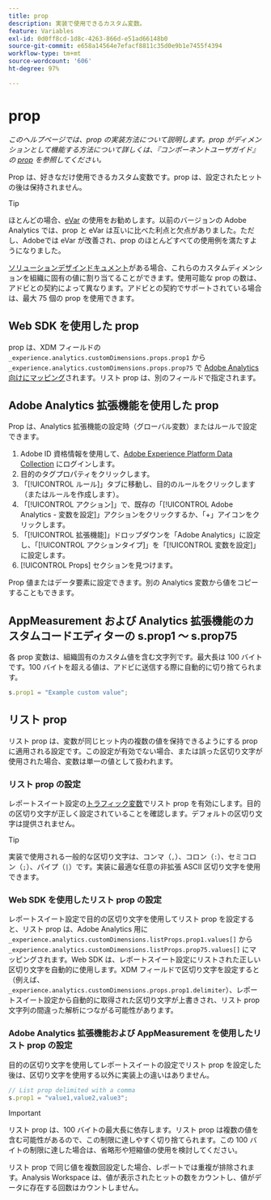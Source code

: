 ```yaml
---
title: prop
description: 実装で使用できるカスタム変数。
feature: Variables
exl-id: 0d0ff8cd-1d8c-4263-866d-e51ad66148b0
source-git-commit: e658a14564e7efacf8811c35d0e9b1e7455f4394
workflow-type: tm+mt
source-wordcount: '606'
ht-degree: 97%

---
```


# prop

*このヘルプページでは、prop の実装方法について説明します。prop がディメンションとして機能する方法について詳しくは、『コンポーネントユーザガイド』の [prop](/help/components/dimensions/prop.md) を参照してください。*

Prop は、好きなだけ使用できるカスタム変数です。prop は、設定されたヒットの後は保持されません。

>[!TIP]
>
>ほとんどの場合、[eVar](evar.md) の使用をお勧めします。以前のバージョンの Adobe Analytics では、prop と eVar は互いに比べた利点と欠点がありました。ただし、Adobeでは eVar が改善され、prop のほとんどすべての使用例を満たすようになりました。

[ソリューションデザインドキュメント](/help/implement/prepare/solution-design.md)がある場合、これらのカスタムディメンションを組織に固有の値に割り当てることができます。使用可能な prop の数は、アドビとの契約によって異なります。アドビとの契約でサポートされている場合は、最大 75 個の prop を使用できます。

## Web SDK を使用した prop

prop は、XDM フィールドの `_experience.analytics.customDimensions.props.prop1` から `_experience.analytics.customDimensions.props.prop75` で [Adobe Analytics 向けにマッピング](https://experienceleague.adobe.com/docs/analytics/implementation/aep-edge/variable-mapping.html?lang=ja)されます。リスト prop は、別のフィールドで指定されます。

## Adobe Analytics 拡張機能を使用した prop

Prop は、Analytics 拡張機能の設定時（グローバル変数）またはルールで設定できます。

1. Adobe ID 資格情報を使用して、[Adobe Experience Platform Data Collection](https://experience.adobe.com/data-collection) にログインします。
2. 目的のタグプロパティをクリックします。
3. 「[!UICONTROL ルール]」タブに移動し、目的のルールをクリックします（またはルールを作成します）。
4. 「[!UICONTROL アクション]」で、既存の「[!UICONTROL Adobe Analytics - 変数を設定]」アクションをクリックするか、「+」アイコンをクリックします。
5. 「[!UICONTROL 拡張機能]」ドロップダウンを「Adobe Analytics」に設定し、「[!UICONTROL アクションタイプ]」を「[!UICONTROL 変数を設定]」に設定します。
6. [!UICONTROL Props] セクションを見つけます。

Prop 値またはデータ要素に設定できます。別の Analytics 変数から値をコピーすることもできます。

## AppMeasurement および Analytics 拡張機能のカスタムコードエディターの s.prop1 ～ s.prop75

各 prop 変数は、組織固有のカスタム値を含む文字列です。最大長は 100 バイトです。100 バイトを超える値は、アドビに送信する際に自動的に切り捨てられます。

```js
s.prop1 = "Example custom value";
```

## リスト prop

リスト prop は、変数が同じヒット内の複数の値を保持できるようにする prop に適用される設定です。この設定が有効でない場合、または誤った区切り文字が使用された場合、変数は単一の値として扱われます。

### リスト prop の設定

レポートスイート設定の[トラフィック変数](/help/admin/admin/c-manage-report-suites/c-edit-report-suites/c-traffic-variables/traffic-var.md)でリスト prop を有効にします。目的の区切り文字が正しく設定されていることを確認します。デフォルトの区切り文字は提供されません。

>[!TIP]
>
> 実装で使用される一般的な区切り文字は、コンマ（`,`）、コロン（`:`）、セミコロン（`;`）、パイプ（`|`）です。実装に最適な任意の非拡張 ASCII 区切り文字を使用できます。

### Web SDK を使用したリスト prop の設定

レポートスイート設定で目的の区切り文字を使用してリスト prop を設定すると、リスト prop は、Adobe Analytics 用に `_experience.analytics.customDimensions.listProps.prop1.values[]` から `_experience.analytics.customDimensions.listProps.prop75.values[]` にマッピングされます。Web SDK は、レポートスイート設定にリストされた正しい区切り文字を自動的に使用します。XDM フィールドで区切り文字を設定すると（例えば、`_experience.analytics.customDimensions.props.prop1.delimiter`）、レポートスイート設定から自動的に取得された区切り文字が上書きされ、リスト prop 文字列の間違った解析につながる可能性があります。

### Adobe Analytics 拡張機能および AppMeasurement を使用したリスト prop の設定

目的の区切り文字を使用してレポートスイートの設定でリスト prop を設定した後は、区切り文字を使用する以外に実装上の違いはありません。

```js
// List prop delimited with a comma
s.prop1 = "value1,value2,value3";
```

>[!IMPORTANT]
>
> リスト prop は、100 バイトの最大長に依存します。リスト prop は複数の値を含む可能性があるので、この制限に達しやすく切り捨てられます。この 100 バイトの制限に達した場合は、省略形や短縮値の使用を検討してください。

リスト prop で同じ値を複数回設定した場合、レポートでは重複が排除されます。Analysis Workspace は、値が表示されたヒットの数をカウントし、値がデータに存在する回数はカウントしません。
